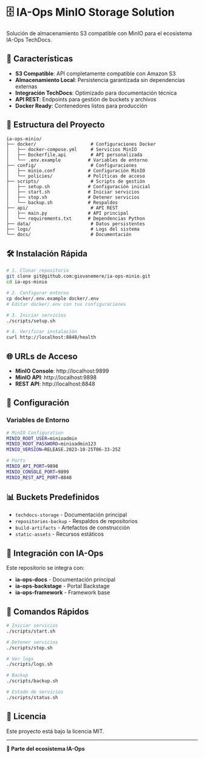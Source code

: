 # 🗄️ IA-Ops MinIO Storage Solution

Solución de almacenamiento S3 compatible con MinIO para el ecosistema IA-Ops TechDocs.

## 🚀 Características

- **S3 Compatible**: API completamente compatible con Amazon S3
- **Almacenamiento Local**: Persistencia garantizada sin dependencias externas
- **Integración TechDocs**: Optimizado para documentación técnica
- **API REST**: Endpoints para gestión de buckets y archivos
- **Docker Ready**: Contenedores listos para producción

## 📁 Estructura del Proyecto

```
ia-ops-minio/
├── docker/                    # Configuraciones Docker
│   ├── docker-compose.yml     # Servicios MinIO
│   ├── Dockerfile.api         # API personalizada
│   └── .env.example          # Variables de entorno
├── config/                    # Configuraciones
│   ├── minio.conf            # Configuración MinIO
│   └── policies/             # Políticas de acceso
├── scripts/                   # Scripts de gestión
│   ├── setup.sh              # Configuración inicial
│   ├── start.sh              # Iniciar servicios
│   ├── stop.sh               # Detener servicios
│   └── backup.sh             # Respaldos
├── api/                       # API REST
│   ├── main.py               # API principal
│   └── requirements.txt      # Dependencias Python
├── data/                      # Datos persistentes
├── logs/                      # Logs del sistema
└── docs/                      # Documentación
```

## 🛠️ Instalación Rápida

```bash
# 1. Clonar repositorio
git clone git@github.com:giovanemere/ia-ops-minio.git
cd ia-ops-minio

# 2. Configurar entorno
cp docker/.env.example docker/.env
# Editar docker/.env con tus configuraciones

# 3. Iniciar servicios
./scripts/setup.sh

# 4. Verificar instalación
curl http://localhost:8848/health
```

## 🌐 URLs de Acceso

- **MinIO Console**: http://localhost:9899
- **MinIO API**: http://localhost:9898  
- **REST API**: http://localhost:8848

## 🔧 Configuración

### Variables de Entorno

```bash
# MinIO Configuration
MINIO_ROOT_USER=minioadmin
MINIO_ROOT_PASSWORD=minioadmin123
MINIO_VERSION=RELEASE.2023-10-25T06-33-25Z

# Ports
MINIO_API_PORT=9898
MINIO_CONSOLE_PORT=9899
MINIO_REST_API_PORT=8848
```

## 📊 Buckets Predefinidos

- `techdocs-storage` - Documentación principal
- `repositories-backup` - Respaldos de repositorios
- `build-artifacts` - Artefactos de construcción
- `static-assets` - Recursos estáticos

## 🔗 Integración con IA-Ops

Este repositorio se integra con:
- **ia-ops-docs** - Documentación principal
- **ia-ops-backstage** - Portal Backstage
- **ia-ops-framework** - Framework base

## 🚀 Comandos Rápidos

```bash
# Iniciar servicios
./scripts/start.sh

# Detener servicios
./scripts/stop.sh

# Ver logs
./scripts/logs.sh

# Backup
./scripts/backup.sh

# Estado de servicios
./scripts/status.sh
```

## 📄 Licencia

Este proyecto está bajo la licencia MIT.

---

**🚀 Parte del ecosistema IA-Ops**
